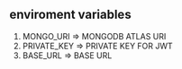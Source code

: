 ## enviroment variables
1. MONGO_URI => MONGODB ATLAS URI
2. PRIVATE_KEY => PRIVATE KEY FOR JWT
3. BASE_URL => BASE URL